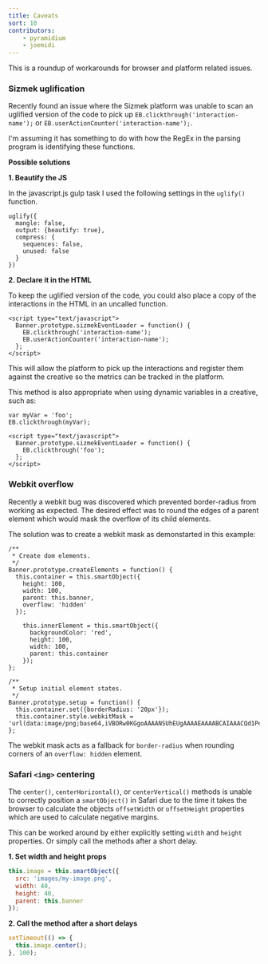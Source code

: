 ```yaml
---
title: Caveats
sort: 10
contributors:
    - pyramidium
    - joemidi
---
```


This is a roundup of workarounds for browser and platform related issues.

### Sizmek uglification

Recently found an issue where the Sizmek platform was unable to scan an uglified version of the code to pick up `EB.clickthrough('interaction-name');` or `EB.userActionCounter('interaction-name');`.

I'm assuming it has something to do with how the RegEx in the parsing program is identifying these functions.

**Possible solutions**

**1. Beautify the JS**

In the javascript.js gulp task I used the following settings in the `uglify()` function.
```
uglify({
  mangle: false,
  output: {beautify: true},
  compress: {
    sequences: false,
    unused: false
  }
})
```

**2. Declare it in the HTML**

To keep the uglified version of the code, you could also place a copy of the interactions in the HTML in an uncalled function.
```
<script type="text/javascript">
  Banner.prototype.sizmekEventLoader = function() {
    EB.clickthrough('interaction-name');
    EB.userActionCounter('interaction-name');
  };
</script>
```

This will allow the platform to pick up the interactions and register them against the creative so the metrics can be tracked in the platform.

This method is also appropriate when using dynamic variables in a creative, such as:
```
var myVar = 'foo';
EB.clickthrough(myVar);
```
```
<script type="text/javascript">
  Banner.prototype.sizmekEventLoader = function() {
    EB.clickthrough('foo');
  };
</script>
```

### Webkit overflow

Recently a webkit bug was discovered which prevented border-radius from working as expected. The desired effect was to round the edges of a parent element which would mask the overflow of its child elements.

The solution was to create a webkit mask as demonstarted in this example:
```
/**
 * Create dom elements.
 */
Banner.prototype.createElements = function() {
  this.container = this.smartObject({
    height: 100,
    width: 100,
    parent: this.banner,
    overflow: 'hidden'
  });

    this.innerElement = this.smartObject({
      backgroundColor: 'red',
      height: 100,
      width: 100,
      parent: this.container
    });
};

/**
 * Setup initial element states.
 */
Banner.prototype.setup = function() {
  this.container.set({borderRadius: '20px'});
  this.container.style.webkitMask = 'url(data:image/png;base64,iVBORw0KGgoAAAANSUhEUgAAAAEAAAABCAIAAACQd1PeAAAAGXRFWHRTb2Z0d2FyZQBBZG9iZSBJbWFnZVJlYWR5ccllPAAAAA5JREFUeNpiYGBgAAgwAAAEAAGbA+oJAAAAAElFTkSuQmCC)';
};
```

The webkit mask acts as a fallback for `border-radius` when rounding corners of an `overflow: hidden` element.

### Safari `<img>` centering

The `center()`, `centerHorizontal()`, or `centerVertical()` methods is unable to correctly position a `smartObject()` in Safari due to the time it takes the browser to calculate the objects `offsetWidth` or `offsetHeight` properties which are used to calculate negative margins.

This can be worked around by either explicitly setting `width` and `height` properties. Or simply call the methods after a short delay.

**1. Set width and height props**
```js
this.image = this.smartObject({
  src: 'images/my-image.png',
  width: 40,
  height: 40,
  parent: this.banner
});
```

**2. Call the method after a short delays**
```js
setTimeout(() => {
  this.image.center();
}, 100);
```
